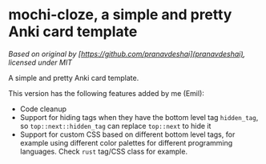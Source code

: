 # mochi-cloze, a simple and pretty Anki card template

_Based on original by [https://github.com/pranavdeshai](pranavdeshai), licensed under MIT_

A simple and pretty Anki card template.

This version has the following features added by me (Emil):

- Code cleanup
- Support for hiding tags when they have the bottom level tag `hidden_tag`, so `top::next::hidden_tag` can replace `top::next` to hide it
- Support for custom CSS based on different bottom level tags, for example using different color palettes for different programming languages. Check `rust` tag/CSS class for example.
